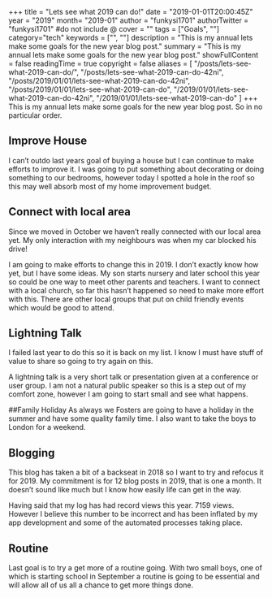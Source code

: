 +++
title = "Lets see what 2019 can do!"
date = "2019-01-01T20:00:45Z"
year = "2019"
month= "2019-01"
author = "funkysi1701"
authorTwitter = "funkysi1701" #do not include @
cover = ""
tags = ["Goals", ""]
category="tech"
keywords = ["", ""]
description = "This is my annual lets make some goals for the new year blog post."
summary = "This is my annual lets make some goals for the new year blog post."
showFullContent = false
readingTime = true
copyright = false
aliases = [
    "/posts/lets-see-what-2019-can-do/",
    "/posts/lets-see-what-2019-can-do-42ni",
    "/posts/2019/01/01/lets-see-what-2019-can-do-42ni",
    "/posts/2019/01/01/lets-see-what-2019-can-do",
    "/2019/01/01/lets-see-what-2019-can-do-42ni",
    "/2019/01/01/lets-see-what-2019-can-do"
]
+++
This is my annual lets make some goals for the new year blog post. So in no particular order.

## Improve House
I can’t outdo last years goal of buying a house but I can continue to make efforts to improve it. I was going to put something about decorating or doing something to our bedrooms, however today I spotted a hole in the roof so this may well absorb most of my home improvement budget.

## Connect with local area
Since we moved in October we haven’t really connected with our local area yet. My only interaction with my neighbours was when my car blocked his drive!

I am going to make efforts to change this in 2019. I don’t exactly know how yet, but I have some ideas. My son starts nursery and later school this year so could be one way to meet other parents and teachers. I want to connect with a local church, so far this hasn’t happened so need to make more effort with this. There are other local groups that put on child friendly events which would be good to attend.

## Lightning Talk
I failed last year to do this so it is back on my list. I know I must have stuff of value to share so going to try again on this.

A lightning talk is a very short talk or presentation given at a conference or user group. I am not a natural public speaker so this is a step out of my comfort zone, however I am going to start small and see what happens.

##Family Holiday
As always we Fosters are going to have a holiday in the summer and have some quality family time. I also want to take the boys to London for a weekend.

## Blogging
This blog has taken a bit of a backseat in 2018 so I want to try and refocus it for 2019. My commitment is for 12 blog posts in 2019, that is one a month. It doesn’t sound like much but I know how easily life can get in the way.

Having said that my log has had record views this year. 7159 views. However I believe this number to be incorrect and has been inflated by my app development and some of the automated processes taking place.

## Routine
Last goal is to try a get more of a routine going. With two small boys, one of which is starting school in September a routine is going to be essential and will allow all of us all a chance to get more things done.
